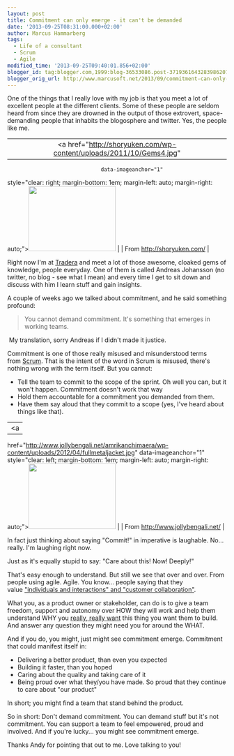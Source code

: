 ```yaml
---
layout: post
title: Commitment can only emerge - it can't be demanded
date: '2013-09-25T08:31:00.000+02:00'
author: Marcus Hammarberg
tags:
  - Life of a consultant
  - Scrum
  - Agile
modified_time: '2013-09-25T09:40:01.856+02:00'
blogger_id: tag:blogger.com,1999:blog-36533086.post-3719361643283986207
blogger_orig_url: http://www.marcusoft.net/2013/09/commitment-can-only-emerge-it-can-be.html
---
```



<div dir="ltr" style="text-align: left;" trbidi="on">

One of the things that I really love with my job is that you meet a lot
of excellent people at the different clients. Some of these people are
seldom heard from since they are drowned in the output of those
extrovert, space-demanding people that inhabits the blogosphere and
twitter. Yes, the people like me.

|                                                                                       |
|:-------------------------------------------------------------------------------------:|
|          <a href="http://shoryuken.com/wp-content/uploads/2011/10/Gems4.jpg"
                                  data-imageanchor="1"
  style="clear: right; margin-bottom: 1em; margin-left: auto; margin-right: auto;"><img
             src="http://shoryuken.com/wp-content/uploads/2011/10/Gems4.jpg"
                    data-border="0" width="200" height="149" /></a>                     |
|                              From http://shoryuken.com/                               |

Right now I'm at
<a href="http://www.tradera.com/" target="_blank">Tradera</a> and meet a
lot of those awesome, cloaked gems of knowledge, people
everyday. One of them is called Andreas Johansson (no twitter, no blog -
see what I mean) and every time I get to sit down and discuss with him I
learn stuff and gain insights.

A couple of weeks ago we talked about commitment, and he said something
profound:

> You cannot demand commitment. It's something that emerges in working
> teams.

 My translation, sorry Andreas if I didn't made it justice.

Commitment is one of those really misused and misunderstood terms
from <a href="http://en.wikipedia.org/wiki/Scrum_(software_development)"
target="_blank">Scrum</a>. That is the intent of the word in Scrum is
misused, there's nothing wrong with the term itself. But you cannot:

- Tell the team to commit to the scope of the sprint. Oh well you can,
    but it won't happen. Commitment doesn't work that way
- Hold them accountable for a commitment you demanded from them.
- Have them say aloud that they commit to a scope (yes, I've heard
    about things like that).

<div>

|                                                                                                   |
|:-------------------------------------------------------------------------------------------------:|
|                                                 <a
  href="http://www.jollybengali.net/amrikanchimaera/wp-content/uploads/2012/04/fullmetaljacket.jpg"
                                        data-imageanchor="1"
        style="clear: left; margin-bottom: 1em; margin-left: auto; margin-right: auto;"><img
  src="http://www.jollybengali.net/amrikanchimaera/wp-content/uploads/2012/04/fullmetaljacket.jpg"
                          data-border="0" width="200" height="150" /></a>                           |
|                                 From <http://www.jollybengali.net/>                                 |

In fact just thinking about saying "Commit!" in imperative is laughable.
No... really. I'm laughing right now.

Just as it's equally stupid to say: "Care about this! Now! Deeply!"

That's easy enough to understand. But still we see that over and over.
From people using agile. Agile. You know... people saying that they
value <a href="http://agilemanifesto.org/" target="_blank">"individuals and
interactions" and "customer collaboration"</a>.

What you, as a product owner or stakeholder, can do is to give a team
freedom, support and autonomy over HOW they will work and help them
understand WHY you
<a href="http://youtu.be/gJLIiF15wjQ?t=49s" target="_blank">really,
really want</a> this thing you want them to build. And answer any
question they might need you for around the WHAT.

</div>

<div>

</div>

<div>

And if you do, you might, just might see commitment emerge. Commitment
that could manifest itself in:

</div>

<div>

- Delivering a better product, than even you expected
- Building it faster, than you hoped
- Caring about the quality and taking care of it
- Being proud over what they/you have made. So proud that they
    continue to care about "our product"

<div>

In short; you might find a team that stand behind the product.

</div>

<div>

</div>

<div>

So in short: Don't demand commitment. You can demand stuff but it's not
commitment. You can support a team to feel empowered, proud and
involved. And if you're lucky... you might see commitment emerge.  

</div>

</div>

<div>

</div>

<div>

Thanks Andy for pointing that out to me. Love talking to you!

</div>

</div>
